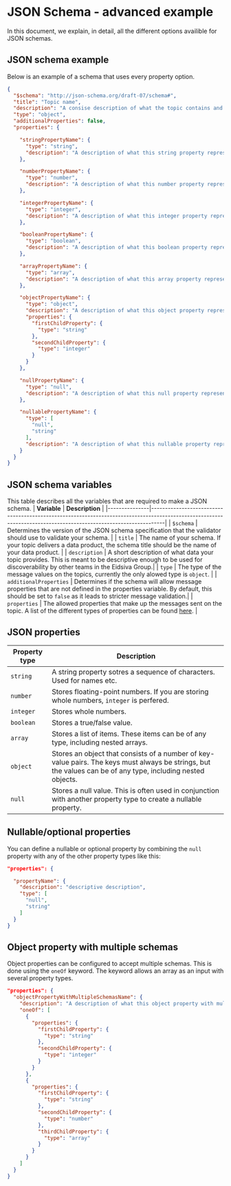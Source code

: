 # JSON Schema - advanced example
In this document, we explain, in detail, all the different options availible for JSON schemas.

## JSON schema example
Below is an example of a schema that uses every property option.
```json
{
  "$schema": "http://json-schema.org/draft-07/schema#",
  "title": "Topic name",
  "description": "A consise description of what the topic contains and is intendet to be used for",
  "type": "object",
  "additionalProperties": false,
  "properties": {

    "stringPropertyName": {
      "type": "string",
      "description": "A description of what this string property represents"
    },

    "numberPropertyName": {
      "type": "number",
      "description": "A description of what this number property represents. This property type is meant for floating-point numbers."
    },

    "integerPropertyName": {
      "type": "integer",
      "description": "A description of what this integer property represents. This property type is meant for whole numbers."
    },

    "booleanPropertyName": {
      "type": "boolean",
      "description": "A description of what this boolean property represents. This property type is meant for true or false values."
    },

    "arrayPropertyName": {
      "type": "array",
      "description": "A description of what this array property represents. This property type represents a list of items that can be of any type, including nested arrays."
    },

    "objectPropertyName": {
      "type": "object",
      "description": "A description of what this object property represents. This property type represents a collection of key-value pairs. The keys are strings, but the values van be of any type, including nested objects.",
      "properties": {
        "firstChildProperty": {
          "type": "string"
        },
        "secondChildProperty": {
          "type": "integer"
        }
      }
    },

    "nullPropertyName": {
      "type": "null",
      "description": "A description of what this null property represents. This property type represents a null value. This type is intended to be used with a anyOf or oneOf keyword to represent an optional or nullable property."
    },

    "nullablePropertyName": {
      "type": [
        "null",
        "string"
      ],
      "description": "A description of what this nullable property represents. This property setup is used when a property is optional."
    }
  }
}
```
## JSON schema variables
This table describes all the variables that are required to make a JSON schema.
| **Variable**  | **Description**                                                                                                                                                 |
|---------------|-----------------------------------------------------------------------------------------------------------------------------------------------------------------|
| `$schema`     | Determines the version of the JSON schema specification that the validator should use to validate your schema.                                                  |
| `title`       | The name of your schema. If your topic delivers a data product, the schema title should be the name of your data product.                                       |
| `description` | A short description of what data your topic provides. This is meant to be descriptive enough to be used for discoverability by other teams in the Eidsiva Group.|
| `type`        | The type of the message values on the topics, currently the only alowed type is `object`.                                                                       |
| `additionalProperties` | Determines if the schema will allow message properties that are not defined in the properties variable. By default, this should be set to `false` as it leads to stricter message validation.|
| `properties`  | The allowed properties that make up the messages sent on the topic. A list of the different types of properties can be found [here](#JSON-properties).        |

## JSON properties
| **Property type** | **Description**                                                                                                                                             |
|-------------------|-------------------------------------------------------------------------------------------------------------------------------------------------------------|
| `string`          | A string property sotres a sequence of characters. Used for names etc.                                                                                      |
| `number`          | Stores floating-point numbers. If you are storing whole numbers, `integer` is perfered.                                                                     |
| `integer`         | Stores whole numbers.                                                                                                                                       |
| `boolean`         | Stores a true/false value.                                                                                                                                  |
| `array`           | Stores a list of items. These items can be of any type, including nested arrays.                                                                            |
| `object`          | Stores an object that consists of a number of key-value pairs. The keys must always be strings, but the values can be of any type, including nested objects.|
| `null `           | Stores a null value. This is often used in conjunction with another property type to create a nullable property.                                            |

## Nullable/optional properties

You can define a nullable or optional property by combining the `null` property with any of the other property types like this:

```JSON
"properties": {

  "propertyName": {
    "description": "descriptive description",
    "type": [
      "null",
      "string"
    ]
  }
}
```

## Object property with multiple schemas
Object properties can be configured to accept multiple schemas. This is done using the `oneOf` keyword. The keyword allows an array as an input with several property types.

```JSON
"properties": {
  "objectPropertyWithMultipleSchemasName": {
    "description": "A description of what this object property with multiple allowed schemas represents.",
    "oneOf": [
      {
        "properties": {
          "firstChildProperty": {
            "type": "string"
          },
          "secondChildProperty": {
            "type": "integer"
          }
        }
      },
      {
        "properties": {
          "firstChildProperty": {
            "type": "string"
          },
          "secondChildProperty": {
            "type": "number"
          },
          "thirdChildProperty": {
            "type": "array"
          }
        }
      }
    ]
  }
}
```

